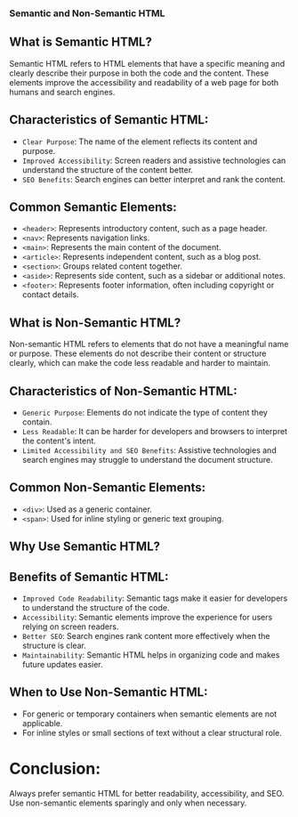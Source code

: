 ### **Semantic and Non-Semantic HTML**

## What is Semantic HTML?

Semantic HTML refers to HTML elements that have a specific meaning and clearly describe their purpose in both the code and the content. These elements improve the accessibility and readability of a web page for both humans and search engines.

## **Characteristics of Semantic HTML**:

- `Clear Purpose`: The name of the element reflects its content and purpose.
- `Improved Accessibility`: Screen readers and assistive technologies can understand the structure of the content better.
- `SEO Benefits`: Search engines can better interpret and rank the content.

## **Common Semantic Elements**:

- `<header>`: Represents introductory content, such as a page header.
- `<nav>`: Represents navigation links.
- `<main>`: Represents the main content of the document.
- `<article>`: Represents independent content, such as a blog post.
- `<section>`: Groups related content together.
- `<aside>`: Represents side content, such as a sidebar or additional notes.
- `<footer>`: Represents footer information, often including copyright or contact details.

## What is Non-Semantic HTML?

Non-semantic HTML refers to elements that do not have a meaningful name or purpose. These elements do not describe their content or structure clearly, which can make the code less readable and harder to maintain.

## **Characteristics of Non-Semantic HTML**:

- `Generic Purpose`: Elements do not indicate the type of content they contain.
- `Less Readable`: It can be harder for developers and browsers to interpret the content's intent.
- `Limited Accessibility and SEO Benefits`: Assistive technologies and search engines may struggle to understand the document structure.

## **Common Non-Semantic Elements**:

- `<div>`: Used as a generic container.
- `<span>`: Used for inline styling or generic text grouping.

## Why Use Semantic HTML?

## Benefits of Semantic HTML:

- `Improved Code Readability`: Semantic tags make it easier for developers to understand the structure of the code.
- `Accessibility`: Semantic elements improve the experience for users relying on screen readers.
- `Better SEO`: Search engines rank content more effectively when the structure is clear.
- `Maintainability`: Semantic HTML helps in organizing code and makes future updates easier.

## When to Use Non-Semantic HTML:

- For generic or temporary containers when semantic elements are not applicable.
- For inline styles or small sections of text without a clear structural role.

# **Conclusion**:

Always prefer semantic HTML for better readability, accessibility, and SEO. Use non-semantic elements sparingly and only when necessary.
